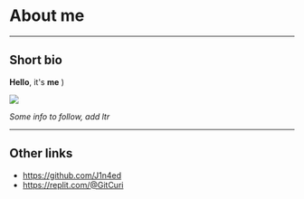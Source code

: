 # About me

---
## Short bio

**Hello**, it's **me** )

![](https://static.wikia.nocookie.net/memes-pedia/images/d/d3/Green_Anon.jpg/revision/latest?cb=20220529202548&path-prefix=es)

_Some info to follow, add ltr_

---
## Other links

- https://github.com/J1n4ed
- https://replit.com/@GitCuri
